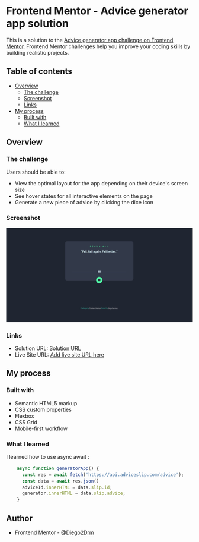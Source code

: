 # Frontend Mentor - Advice generator app solution

This is a solution to the [Advice generator app challenge on Frontend Mentor](https://www.frontendmentor.io/challenges/advice-generator-app-QdUG-13db). Frontend Mentor challenges help you improve your coding skills by building realistic projects.

## Table of contents

- [Overview](#overview)
  - [The challenge](#the-challenge)
  - [Screenshot](#screenshot)
  - [Links](#links)
- [My process](#my-process)
  - [Built with](#built-with)
  - [What I learned](#what-i-learned)

## Overview

### The challenge

Users should be able to:

- View the optimal layout for the app depending on their device's screen size
- See hover states for all interactive elements on the page
- Generate a new piece of advice by clicking the dice icon

### Screenshot

![](./src/screenshot.jpg)

### Links

- Solution URL: [Solution URL](https://github.com/Diego2Drm/advice-generator-app)
- Live Site URL: [Add live site URL here](https://your-live-site-url.com)

## My process

### Built with

- Semantic HTML5 markup
- CSS custom properties
- Flexbox
- CSS Grid
- Mobile-first workflow

### What I learned

I learned how to use async await :

```js
    async function generatorApp() {
      const res = await fetch('https://api.adviceslip.com/advice');
      const data = await res.json()
      adviceId.innerHTML = data.slip.id;
      generator.innerHTML = data.slip.advice;
    }

```

## Author

- Frontend Mentor - [@Diego2Drm](https://www.frontendmentor.io/profile/Diego2Drm)

